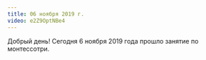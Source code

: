 ```yaml
---
title: 06 ноября 2019 г.
video: e2Z9OptNBe4
---
```

Добрый день! Сегодня 6 ноября 2019 года прошло занятие по монтессотри.

<!--more-->


